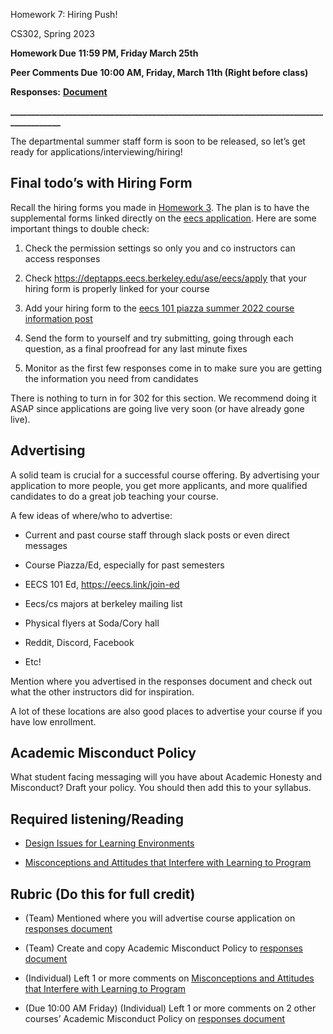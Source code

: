 Homework 7: Hiring Push!

CS302, Spring 2023

**Homework Due** **11:59 PM, Friday March 25th**

**Peer Comments Due** **10:00 AM, Friday, March 11th (Right before class)**

**Responses:** [**<u>Document</u>**](https://docs.google.com/document/d/1H1512Tejmn3Z-57QK8SqHOxvak8ooHaT2sC5bxCewT8/edit)

**\_\_\_\_\_\_\_\_\_\_\_\_\_\_\_\_\_\_\_\_\_\_\_\_\_\_\_\_\_\_\_\_\_\_\_\_\_\_\_\_\_\_\_\_\_\_\_\_\_\_\_\_\_\_\_\_\_\_\_\_\_\_\_\_\_\_\_\_\_\_\_\_\_\_\_\_\_\_\_\_\_\_\_\_\_\_\_**

The departmental summer staff form is soon to be released, so let’s get ready for applications/interviewing/hiring!

## Final todo’s with Hiring Form

Recall the hiring forms you made in [<u>Homework 3</u>](https://docs.google.com/document/d/1E5fJv8QFfwSsUnF_e-mOQUPbFX9a40M2r3JfhBivhFc/edit). The plan is to have the supplemental forms linked directly on the [<u>eecs application</u>](https://deptapps.eecs.berkeley.edu/ase/eecs/apply). Here are some important things to double check:

1.  Check the permission settings so only you and co instructors can access responses

2.  Check [<u>https://deptapps.eecs.berkeley.edu/ase/eecs/apply</u>](https://deptapps.eecs.berkeley.edu/ase/eecs/apply) that your hiring form is properly linked for your course

3.  Add your hiring form to the [<u>eecs 101 piazza summer 2022 course information post</u>](https://piazza.com/class/hyq0br1u3kx7dg?cid=16543)

4.  Send the form to yourself and try submitting, going through each question, as a final proofread for any last minute fixes

5.  Monitor as the first few responses come in to make sure you are getting the information you need from candidates

There is nothing to turn in for 302 for this section. We recommend doing it ASAP since applications are going live very soon (or have already gone live).

## Advertising

A solid team is crucial for a successful course offering. By advertising your application to more people, you get more applicants, and more qualified candidates to do a great job teaching your course.

A few ideas of where/who to advertise:

- Current and past course staff through slack posts or even direct messages

- Course Piazza/Ed, especially for past semesters

- EECS 101 Ed, [<u>https://eecs.link/join-ed</u>](https://eecs.link/join-ed)

- Eecs/cs majors at berkeley mailing list

- Physical flyers at Soda/Cory hall

- Reddit, Discord, Facebook

- Etc!

Mention where you advertised in the responses document and check out what the other instructors did for inspiration.

A lot of these locations are also good places to advertise your course if you have low enrollment.

## Academic Misconduct Policy

What student facing messaging will you have about Academic Honesty and Misconduct? Draft your policy. You should then add this to your syllabus.

## Required listening/Reading

- [<u>Design Issues for Learning Environments</u>](https://drive.google.com/file/d/1pw05bJwxy-F95_oetItzwwNN-_AaBLY-/view?usp=sharing)

- [<u>Misconceptions and Attitudes that Interfere with Learning to Program</u>](https://drive.google.com/file/d/127GkdneEWY8cbMOsgUcFh85rhxQLcQFd/view?usp=sharing)

## Rubric (Do this for full credit)

- (Team) Mentioned where you will advertise course application on [<u>responses document</u>](https://docs.google.com/document/d/19iX-6gGupjBRUi7aKklWrzgvTva_LlGvWo_Tm7HcmcY/edit#heading=h.29q7tivs0jmk)

- (Team) Create and copy Academic Misconduct Policy to [<u>responses document</u>](https://docs.google.com/document/d/19iX-6gGupjBRUi7aKklWrzgvTva_LlGvWo_Tm7HcmcY/edit#heading=h.29q7tivs0jmk)

- (Individual) Left 1 or more comments on [<u>Misconceptions and Attitudes that Interfere with Learning to Program</u>](https://drive.google.com/file/d/127GkdneEWY8cbMOsgUcFh85rhxQLcQFd/view?usp=sharing)

- (Due 10:00 AM Friday) (Individual) Left 1 or more comments on 2 other courses’ Academic Misconduct Policy on [<u>responses document</u>](https://docs.google.com/document/d/19iX-6gGupjBRUi7aKklWrzgvTva_LlGvWo_Tm7HcmcY/edit#heading=h.29q7tivs0jmk)
